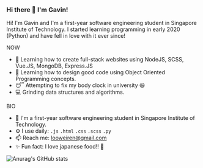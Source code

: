 ### Hi there 👋 I'm Gavin!

Hi! I'm Gavin and I'm a first-year software engineering student in Singapore Institute of Technology. I started learning programming in early 2020 (Python) and have fell in love with it ever since! 

NOW
- :notebook_with_decorative_cover: Learning how to create full-stack websites using NodeJS, SCSS, Vue.JS, MongoDB, Express.JS
- :orange_book: Learning how to design good code using Object Oriented Programming concepts.
- :sleeping: Attempting to fix my body clock in university :smiley:
- :computer: Grinding data structures and algorithms.

BIO
- :school: I'm a first-year software engineering student in Singapore Institute of Technology.
- ⚙️ I use daily: `.js` `.html` `.css` `.scss` `.py` 
- 📫 Reach me: [looweiren@gmail.com](mailto:looweiren@gmail.com)
- :sparkles: Fun fact: I love japanese food!! :sushi:

![Anurag's GitHub stats](https://github-readme-stats.vercel.app/api?username=rawsashimi1604&show_icons=true&theme=tokyonight)
